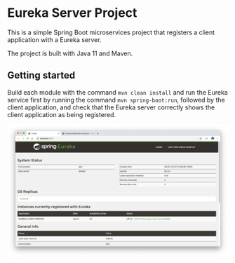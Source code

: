 # Eureka Server Project

This is a simple Spring Boot microservices project that registers a client application with a Eureka server. 

The project is built with Java 11 and Maven. 

## Getting started

Build each module with the command `mvn clean install` and run the Eureka service first by running the command `mvn spring-boot:run`, followed by the client application, and check that the Eureka server correctly shows the client application as being registered.

<p align="center">
  <img src="images/screenShot-01.png"/>
</p>
